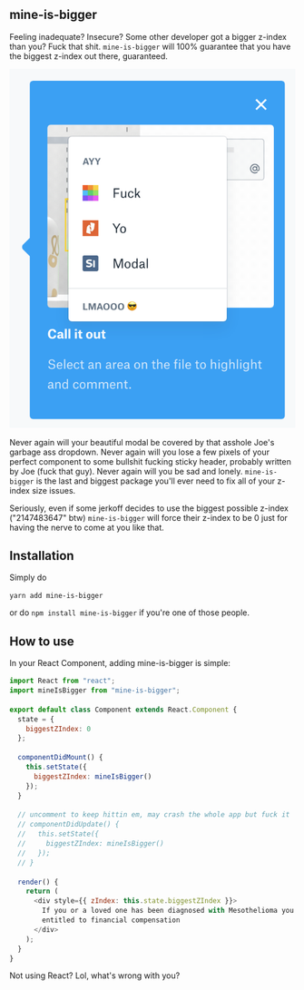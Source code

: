 ## mine-is-bigger

Feeling inadequate? Insecure? Some other developer got a bigger z-index than you? Fuck that shit. `mine-is-bigger` will 100% guarantee that you have the biggest z-index out there, guaranteed.

![big honkin weiner](/assets/fuckyomodal.png)

Never again will your beautiful modal be covered by that asshole Joe's garbage ass dropdown. Never again will you lose a few pixels of your perfect component to some bullshit fucking sticky header, probably written by Joe (fuck that guy). Never again will you be sad and lonely. `mine-is-bigger` is the last and biggest package you'll ever need to fix all of your z-index size issues.

Seriously, even if some jerkoff decides to use the biggest possible z-index ("2147483647" btw) `mine-is-bigger` will force their z-index to be 0 just for having the nerve to come at you like that.

## Installation

Simply do

`yarn add mine-is-bigger`

or do `npm install mine-is-bigger` if you're one of those people.

## How to use

In your React Component, adding mine-is-bigger is simple:

```javascript
import React from "react";
import mineIsBigger from "mine-is-bigger";

export default class Component extends React.Component {
  state = {
    biggestZIndex: 0
  };

  componentDidMount() {
    this.setState({
      biggestZIndex: mineIsBigger()
    });
  }

  // uncomment to keep hittin em, may crash the whole app but fuck it
  // componentDidUpdate() {
  //   this.setState({
  //     biggestZIndex: mineIsBigger()
  //   });
  // }

  render() {
    return (
      <div style={{ zIndex: this.state.biggestZIndex }}>
        If you or a loved one has been diagnosed with Mesothelioma you may be
        entitled to financial compensation
      </div>
    );
  }
}
```

Not using React? Lol, what's wrong with you?
